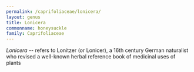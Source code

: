 ```yaml
---
permalink: /caprifoliaceae/lonicera/
layout: genus
title: Lonicera
commonname: honeysuckle
family: Caprifoliaceae
---
```


*Lonicera* -- refers to Lonitzer (or Lonicer), a 16th century German naturalist who revised a well-known herbal reference book of medicinal uses of plants
